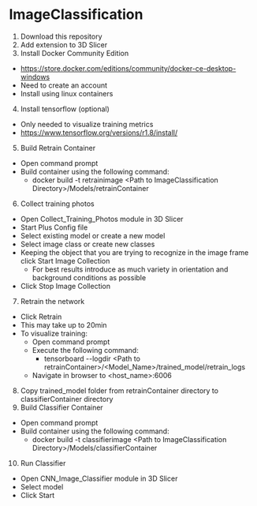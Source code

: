 # ImageClassification
1. Download this repository
2. Add extension to 3D Slicer
3. Install Docker Community Edition
- https://store.docker.com/editions/community/docker-ce-desktop-windows
- Need to create an account
- Install using linux containers
4. Install tensorflow (optional)
- Only needed to visualize training metrics
-  https://www.tensorflow.org/versions/r1.8/install/
5. Build Retrain Container
- Open command prompt
- Build container using the following command:
  - docker build -t retrainimage \<Path to ImageClassification Directory\>/Models/retrainContainer
6. Collect training photos
- Open Collect_Training_Photos module in 3D Slicer
- Start Plus Config file
- Select existing model or create a new model
- Select image class or create new classes
- Keeping the object that you are trying to recognize in the image frame click Start Image Collection
  - For best results introduce as much variety in orientation and background conditions as possible
- Click Stop Image Collection
7. Retrain the network
- Click Retrain
- This may take up to 20min
- To visualize training:
  - Open command prompt
  - Execute the following command:
    - tensorboard --logdir \<Path to retrainContainer\>/\<Model_Name\>/trained_model/retrain_logs
  - Navigate in browser to \<host_name\>:6006
8. Copy trained_model folder from retrainContainer directory to classifierContainer directory
9. Build Classifier Container
- Open command prompt
- Build container using the following command:
  - docker build -t classifierimage \<Path to ImageClassification Directory\>/Models/classifierContainer
10. Run Classifier
- Open CNN_Image_Classifier module in 3D Slicer
- Select model
- Click Start
